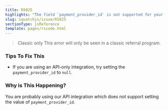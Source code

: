 ```yaml
---
title: RS025
highlights: "The field `payment_provider_id` is not supported for your tenant type."
slug: squatchjs/issue/RS025
sectionType: jsReference
template: pages/rscode.html
---
```


> <span class="label">Classic only</span> This error will only be seen in a classic referral program.

### Tips To Fix This

 - If you are using an API-only integration, try setting the `payment_provider_id` to `null`.

### Why is This Happening?

You are probably using our API integration which does not support setting the value of `payment_provider_id`. 